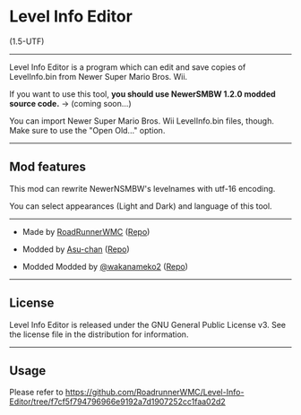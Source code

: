 # Level Info Editor
(1.5-UTF)

----------------------------------------------------------------

Level Info Editor is a program which can edit and save copies of LevelInfo.bin from Newer Super Mario Bros. Wii.

If you want to use this tool, **you should use NewerSMBW 1.2.0 modded source code.** → (coming soon...)  

You can import Newer Super Mario Bros. Wii LevelInfo.bin files, though. Make sure to use the "Open Old..." option.

----------------------------------------------------------------

## Mod features

This mod can rewrite NewerNSMBW's levelnames with utf-16 encoding.  

You can select appearances (Light and Dark) and language of this tool.  

----------------------------------------------------------------

* Made by [RoadRunnerWMC](https://github.com/RoadrunnerWMC) ([Repo](https://github.com/RoadrunnerWMC/Level-Info-Editor))

* Modded by [Asu-chan](https://github.com/Asu-chan) ([Repo](https://github.com/Asu-chan/NSMBWThePranksterComets/tree/clang-no-translations/Tools/Level%20Info%20Editor))

* Modded Modded by [@wakanameko2](https://github.com/wakanameko) ([Repo](https://github.com/wakanameko/Level-Info-Editor_UTF))

----------------------------------------------------------------

## License

Level Info Editor is released under the GNU General Public License v3.
See the license file in the distribution for information.

----------------------------------------------------------------

## Usage

Please refer to https://github.com/RoadrunnerWMC/Level-Info-Editor/tree/f7cf5f794796966e9192a7d1907252cc1faa02d2

